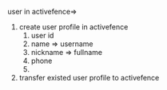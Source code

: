 user in activefence=>
1. create user profile in activefence
	1. user id
	2. name => username
	3. nickname => fullname
	4. phone 
	5. 
2. transfer existed user profile to activefence

